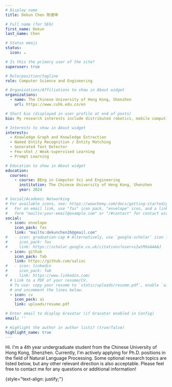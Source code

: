```yaml
---
# Display name
title: Dekun Chen 陈德坤

# Full name (for SEO)
first_name: Dekun
last_name: Chen

# Status emoji
status:
  icon: ☕️

# Is this the primary user of the site?
superuser: true

# Role/position/tagline
role: Computer Science and Engineering

# Organizations/Affiliations to show in About widget
organizations:
  - name: The Chinese University of Hong Kong, Shenzhen
    url: https://www.cuhk.edu.cn/en

# Short bio (displayed in user profile at end of posts)
bio: My research interests include distributed robotics, mobile computing and programmable matter.

# Interests to show in About widget
interests:
  - Knowledge Graph and Knowledge Extraction
  - Named Entity Recognition / Entity Matching
  - Generated Text Detector
  - Few-shot / Weak-supervised Learning
  - Prompt Learning

# Education to show in About widget
education:
  courses:
    - course: BEng in Computer Sci and Engineering
      institution: The Chinese University of Hong Kong, Shenzhen
      year: 2024

# Social/Academic Networking
# For available icons, see: https://wowchemy.com/docs/getting-started/page-builder/#icons
#   For an email link, use "fas" icon pack, "envelope" icon, and a link in the
#   form "mailto:your-email@example.com" or "/#contact" for contact widget.
social:
  - icon: envelope
    icon_pack: fas
    link: "mailto:dekunchen26@gmail.com"
#   - icon: graduation-cap # Alternatively, use `google-scholar` icon from `ai` icon pack
#     icon_pack: fas
#     link: https://scholar.google.co.uk/citations?user=sIwtMXoAAAAJ
  - icon: github
    icon_pack: fab
    link: https://github.com/salixc
#   - icon: linkedin
#     icon_pack: fab
#     link: https://www.linkedin.com/
  # Link to a PDF of your resume/CV.
  # To use: copy your resume to `static/uploads/resume.pdf`, enable `ai` icons in `params.yaml`,
  # and uncomment the lines below.
  - icon: cv
    icon_pack: ai
    link: uploads/resume.pdf

# Enter email to display Gravatar (if Gravatar enabled in Config)
email: ''

# Highlight the author in author lists? (true/false)
highlight_name: true
---
```


Hi. I'm a 4th year undergraduate student from the Chinese University of Hong Kong, Shenzhen. Currently, I'm actively applying for Ph.D. positions in the field of Natural Language Processing. Some optional research topics are listed below, but any other relevant direction is also acceptable. Please feel free to contact me for any questions or additional information!

{style="text-align: justify;"}
